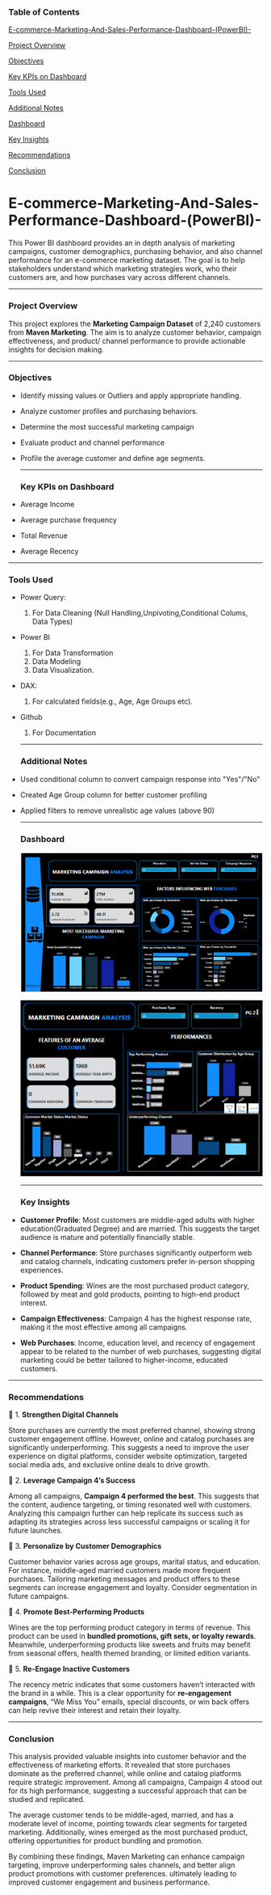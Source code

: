 ### Table of Contents
[E-commerce-Marketing-And-Sales-Performance-Dashboard-(PowerBI)-](#e-commerce-marketing-and-sales-performance-dashboard-(powerbi)-)

[Project Overview](#project-overview)

[Objectives](#objectives)

[Key KPIs on Dashboard](#key-kpis-on-dashboard)

[Tools Used](#tools-used)

[Additional Notes](#additional-notes)

[Dashboard](#dashboard)

[Key Insights](#key-insights)

[Recommendations](#recommendations)

[Conclusion](#conclusion)

# E-commerce-Marketing-And-Sales-Performance-Dashboard-(PowerBI)-
This Power BI dashboard provides an in depth analysis of marketing campaigns, customer demographics, purchasing behavior, and also channel performance for an e-commerce marketing dataset. The goal is to help stakeholders understand which marketing strategies work, who their customers are, and how purchases vary across different channels.

---

### Project Overview
This project explores the **Marketing Campaign Dataset** of 2,240 customers from **Maven Marketing**. The aim is to analyze customer behavior, campaign effectiveness, and product/ channel performance to provide actionable insights for decision making.

---
### Objectives
- Identify missing values or Outliers and apply appropriate handling.
- Analyze customer profiles and purchasing behaviors.
- Determine the most successful marketing campaign
- Evaluate product and channel performance
- Profile the average customer and define age segments.

  ---
  ### Key KPIs on Dashboard
- Average Income
- Average purchase frequency
- Total Revenue
- Average Recency

---
### Tools Used
- Power Query:
    1. For Data Cleaning (Null Handling,Unpivoting,Conditional Colums, Data Types)
- Power BI
    1. For Data Transformation
    2. Data Modeling
    3. Data Visualization.
- DAX:
    1. For calculated fields(e.g., Age, Age Groups etc).
- Github
   1. For Documentation

  ---

  ### Additional Notes
- Used conditional column to convert campaign response into "Yes"/"No"

- Created Age Group column for better customer profiling

- Applied filters to remove unrealistic age values (above 90)

  ---
  ### Dashboard
  ![Dashboard Preview](Marketing-Dashboard1.png)

  ![Dashboard Preview](Marketing-Dashboard2.png)

  ---
  ### Key Insights
- **Customer Profile**: Most customers are middle-aged adults with higher education(Graduated Degree) and are married. This suggests the target audience is mature and potentially financially stable.

- **Channel Performance**: Store purchases significantly outperform web and catalog channels, indicating customers prefer in-person shopping experiences.

- **Product Spending**: Wines are the most purchased product category, followed by meat and gold products, pointing to high-end product interest.

- **Campaign Effectiveness**: Campaign 4 has the highest response rate, making it the most effective among all campaigns.

- **Web Purchases**: Income, education level, and recency of engagement appear to be related to the number of web purchases, suggesting digital marketing could be better tailored to higher-income, educated customers.

---
### Recommendations

 🏬 1. **Strengthen Digital Channels**

Store purchases are currently the most preferred channel, showing strong customer engagement offline. However, online and catalog purchases are significantly underperforming. This suggests a need to improve the user experience on digital platforms, consider website optimization, targeted social media ads, and exclusive online deals to drive growth.

 📢 2. **Leverage Campaign 4’s Success**

Among all campaigns, **Campaign 4 performed the best**. This suggests that the content, audience targeting, or timing resonated well with customers. Analyzing this campaign further can help replicate its success such as adapting its strategies across less successful campaigns or scaling it for future launches.

👥 3. **Personalize by Customer Demographics**

Customer behavior varies across age groups, marital status, and education. For instance, middle-aged married customers made more frequent purchases. Tailoring marketing messages and product offers to these segments can increase engagement and loyalty. Consider segmentation in future campaigns.

 🍷 4. **Promote Best-Performing Products**

Wines are the top performing product category in terms of revenue. This product can be used in **bundled promotions, gift sets, or loyalty rewards**. Meanwhile, underperforming products like sweets and fruits may benefit from seasonal offers, health themed branding, or limited edition variants.

 🔁 5. **Re-Engage Inactive Customers**

The recency metric indicates that some customers haven’t interacted with the brand in a while. This is a clear opportunity for **re-engagement campaigns**, “We Miss You” emails, special discounts, or win back offers can help revive their interest and retain their loyalty.

---

### Conclusion

This analysis provided valuable insights into customer behavior and the effectiveness of marketing efforts. It revealed that store purchases dominate as the preferred channel, while online and catalog platforms require strategic improvement. Among all campaigns, Campaign 4 stood out for its high performance, suggesting a successful approach that can be studied and replicated.

The average customer tends to be middle-aged, married, and has a moderate level of income, pointing towards clear segments for targeted marketing. Additionally, wines emerged as the most purchased product, offering opportunities for product bundling and promotion.

By combining these findings, Maven Marketing can enhance campaign targeting, improve underperforming sales channels, and better align product promotions with customer preferences. ultimately leading to improved customer engagement and business performance.










      
